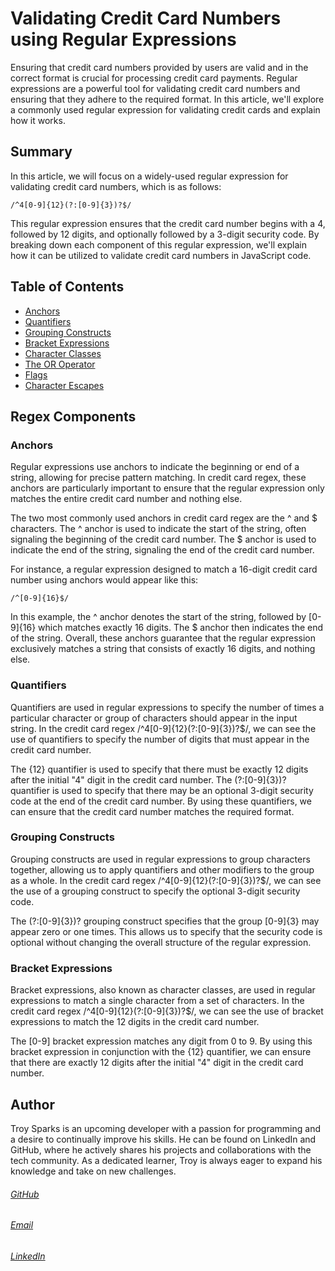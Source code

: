 # Validating Credit Card Numbers using Regular Expressions

Ensuring that credit card numbers provided by users are valid and in the correct format is crucial for processing credit card payments. Regular expressions are a powerful tool for validating credit card numbers and ensuring that they adhere to the required format. In this article, we'll explore a commonly used regular expression for validating credit cards and explain how it works.
## Summary

In this article, we will focus on a widely-used regular expression for validating credit card numbers, which is as follows:
```
/^4[0-9]{12}(?:[0-9]{3})?$/

```
This regular expression ensures that the credit card number begins with a 4, followed by 12 digits, and optionally followed by a 3-digit security code. By breaking down each component of this regular expression, we'll explain how it can be utilized to validate credit card numbers in JavaScript code.

## Table of Contents

- [Anchors](#anchors)
- [Quantifiers](#quantifiers)
- [Grouping Constructs](#grouping-constructs)
- [Bracket Expressions](#bracket-expressions)
- [Character Classes](#character-classes)
- [The OR Operator](#the-or-operator)
- [Flags](#flags)
- [Character Escapes](#character-escapes)

## Regex Components

### Anchors
Regular expressions use anchors to indicate the beginning or end of a string, allowing for precise pattern matching. In credit card regex, these anchors are particularly important to ensure that the regular expression only matches the entire credit card number and nothing else.

The two most commonly used anchors in credit card regex are the ^ and $ characters. The ^ anchor is used to indicate the start of the string, often signaling the beginning of the credit card number. The $ anchor is used to indicate the end of the string, signaling the end of the credit card number.

For instance, a regular expression designed to match a 16-digit credit card number using anchors would appear like this:

```
/^[0-9]{16}$/

```
In this example, the ^ anchor denotes the start of the string, followed by [0-9]{16} which matches exactly 16 digits. The $ anchor then indicates the end of the string. Overall, these anchors guarantee that the regular expression exclusively matches a string that consists of exactly 16 digits, and nothing else.

### Quantifiers
Quantifiers are used in regular expressions to specify the number of times a particular character or group of characters should appear in the input string. In the credit card regex /^4[0-9]{12}(?:[0-9]{3})?$/, we can see the use of quantifiers to specify the number of digits that must appear in the credit card number.

The {12} quantifier is used to specify that there must be exactly 12 digits after the initial "4" digit in the credit card number. The (?:[0-9]{3})? quantifier is used to specify that there may be an optional 3-digit security code at the end of the credit card number. By using these quantifiers, we can ensure that the credit card number matches the required format.

### Grouping Constructs
Grouping constructs are used in regular expressions to group characters together, allowing us to apply quantifiers and other modifiers to the group as a whole. In the credit card regex /^4[0-9]{12}(?:[0-9]{3})?$/, we can see the use of a grouping construct to specify the optional 3-digit security code.

The (?:[0-9]{3})? grouping construct specifies that the group [0-9]{3} may appear zero or one times. This allows us to specify that the security code is optional without changing the overall structure of the regular expression.

### Bracket Expressions
Bracket expressions, also known as character classes, are used in regular expressions to match a single character from a set of characters. In the credit card regex /^4[0-9]{12}(?:[0-9]{3})?$/, we can see the use of bracket expressions to match the 12 digits in the credit card number.

The [0-9] bracket expression matches any digit from 0 to 9. By using this bracket expression in conjunction with the {12} quantifier, we can ensure that there are exactly 12 digits after the initial "4" digit in the credit card number.

## Author
Troy Sparks is an upcoming developer with a passion for programming and a desire to continually improve his skills. He can be found on LinkedIn and GitHub, where he actively shares his projects and collaborations with the tech community. As a dedicated learner, Troy is always eager to expand his knowledge and take on new challenges.

###### [GitHub](https://github.com/iskry)<br /> 
###### [Email](iskrydev@gmail.com)<br />
###### [LinkedIn](https://www.linkedin.com/in/troy-sparks-a7899a262/)<br /> 


